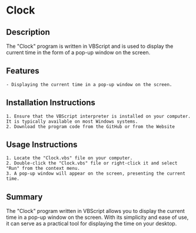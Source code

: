 # Clock

## Description

The "Clock" program is written in VBScript and is used to display the current time in the form of a pop-up window on the screen.

## Features

    - Displaying the current time in a pop-up window on the screen.

## Installation Instructions

    1. Ensure that the VBScript interpreter is installed on your computer. It is typically available on most Windows systems.
    2. Download the program code from the GitHub or from the Website

## Usage Instructions

    1. Locate the "Clock.vbs" file on your computer.
    2. Double-click the "Clock.vbs" file or right-click it and select "Run" from the context menu.
    3. A pop-up window will appear on the screen, presenting the current time.

## Summary

The "Clock" program written in VBScript allows you to display the current time in a pop-up window on the screen. With its simplicity and ease of use, it can serve as a practical tool for displaying the time on your desktop.
